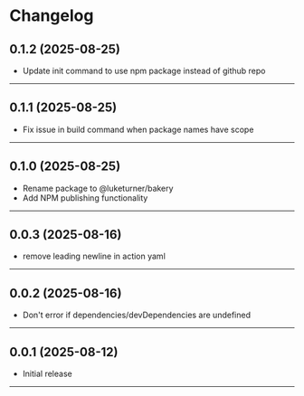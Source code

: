 # Changelog

## 0.1.2 (2025-08-25)

- Update init command to use npm package instead of github repo

---

## 0.1.1 (2025-08-25)

- Fix issue in build command when package names have scope

---

## 0.1.0 (2025-08-25)

- Rename package to @luketurner/bakery
- Add NPM publishing functionality

---

## 0.0.3 (2025-08-16)

- remove leading newline in action yaml

---

## 0.0.2 (2025-08-16)

- Don't error if dependencies/devDependencies are undefined

---

## 0.0.1 (2025-08-12)

- Initial release

---
